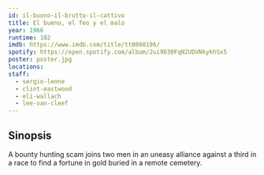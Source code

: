 ```yaml
---
id: il-buono-il-brutto-il-cattivo
title: El bueno, el feo y el malo
year: 1966
runtime: 182
imdb: https://www.imdb.com/title/tt0060196/
spotify: https://open.spotify.com/album/2ui9D30FqN2UDVNkykhSx5
poster: poster.jpg
locations:
staff:
  - sergio-leone
  - clint-eastwood
  - eli-wallach
  - lee-van-cleef
---
```


## Sinopsis

A bounty hunting scam joins two men in an uneasy alliance against a third in a
race to find a fortune in gold buried in a remote cemetery.
